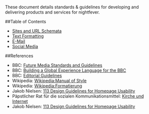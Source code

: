 These document details standards & guidelines for developing and delivering products and services for nightfever.

##Table of Contents

* [Sites and URL Schemata](/urls.md)
* [Text Formatting](/text.md)
* [E-Mail](/mail.md)
* [Social Media](/social-media.md)

##References

* BBC: [Future Media Standards and Guidelines](http://www.bbc.co.uk/guidelines/futuremedia/)
* BBC: [Building a Global Experience Language for the BBC](http://www.bbc.co.uk/gel)
* BBC: [Editorial Guidelines](http://www.bbc.co.uk/editorialguidelines/guidelines/)
* Wikipedia: [Wikipedia:Manual of Style](http://en.wikipedia.org/wiki/Wikipedia:Manual_of_Style)
* Wikipedia: [Wikipedia:Formatierung](http://de.wikipedia.org/wiki/Wikipedia:Formatierung)
* Jakob Nielsen: [113 Design Guidelines for Homepage Usability](http://www.nngroup.com/articles/113-design-guidelines-homepage-usability/)
* Päpstlicher Rat für die sozialen Kommunikationsmittel: [Kirche und Internet](http://www.vatican.va/roman_curia/pontifical_councils/pccs/documents/rc_pc_pccs_doc_20020228_church-internet_ge.html)
* Jakob Nielsen: [113 Design Guidelines for Homepage Usability](http://www.nngroup.com/articles/113-design-guidelines-homepage-usability/)
